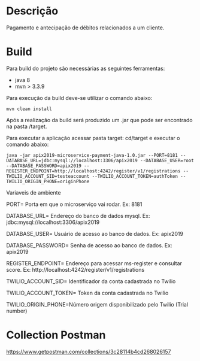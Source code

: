 # Descrição
Pagamento e antecipação de débitos relacionados
a um cliente.

# Build
Para build do projeto são necessárias as seguintes ferramentas:

* java 8
* mvn > 3.3.9

Para execução da build deve-se utilizar o comando abaixo:

```
mvn clean install
```

Após a realização da build será produzido um .jar que pode ser encontrado na pasta /target.

Para executar a aplicação acessar pasta target: cd/target e executar o comando abaixo:

```
java -jar apix2019-microservice-payment-java-1.0.jar --PORT=8181 --DATABASE_URL=jdbc:mysql://localhost:3306/apix2019 --DATABASE_USER=root --DATABASE_PASSWORD=apix2019 --REGISTER_ENDPOINT=http://localhost:4242/register/v1/registrations --TWILIO_ACCOUNT_SID=testeaccount --TWILIO_ACCOUNT_TOKEN=authToken --TWILIO_ORIGIN_PHONE=originPhone
```

Variaveis de ambiente

PORT= Porta em que o microserviço vai rodar. Ex: 8181

DATABASE_URL= Endereço do banco de dados mysql. Ex: jdbc:mysql://localhost:3306/apix2019

DATABASE_USER= Usuário de acesso ao banco de dados. Ex: apix2019

DATABASE_PASSWORD= Senha de acesso ao banco de dados. Ex: apix2019

REGISTER_ENDPOINT= Endereço para acessar ms-register e consultar score. Ex: http://localhost:4242/register/v1/registrations

TWILIO_ACCOUNT_SID= Identificador da conta cadastrada no Twilio

TWILIO_ACCOUNT_TOKEN= Token da conta cadastrada no Twilio

TWILIO_ORIGIN_PHONE=Número origem disponibilizado pelo Twilio (Trial number)

# Collection Postman
https://www.getpostman.com/collections/3c28114b4cd268026157
